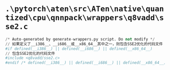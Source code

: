 # `.\pytorch\aten\src\ATen\native\quantized\cpu\qnnpack\wrappers\q8vadd\sse2.c`

```py
/* Auto-generated by generate-wrappers.py script. Do not modify */
// 如果定义了__i386__、__i686__或__x86_64__其中之一，则包含SSE2优化的代码文件
#if defined(__i386__) || defined(__i686__) || defined(__x86_64__)
// 包含SSE2优化的代码文件
#include <q8vadd/sse2.c>
#endif /* defined(__i386__) || defined(__i686__) || defined(__x86_64__) */
```